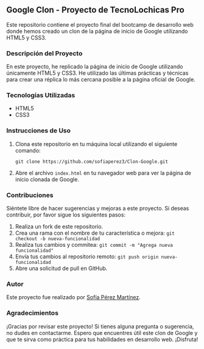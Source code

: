 ## Google Clon - Proyecto de TecnoLochicas Pro

Este repositorio contiene el proyecto final del bootcamp de desarrollo web donde hemos creado un clon de la página de inicio de Google utilizando HTML5 y CSS3.

### Descripción del Proyecto

En este proyecto, he replicado la página de inicio de Google utilizando únicamente HTML5 y CSS3. He utilizado las últimas prácticas y técnicas para crear una réplica lo más cercana posible a la página oficial de Google.

### Tecnologías Utilizadas

- HTML5
- CSS3

### Instrucciones de Uso

1. Clona este repositorio en tu máquina local utilizando el siguiente comando:

   ```
   git clone https://github.com/sofiaperez3/Clon-Google.git
   ```

2. Abre el archivo `index.html` en tu navegador web para ver la página de inicio clonada de Google.

### Contribuciones

Siéntete libre de hacer sugerencias y mejoras a este proyecto. Si deseas contribuir, por favor sigue los siguientes pasos:

1. Realiza un fork de este repositorio.
2. Crea una rama con el nombre de tu característica o mejora: `git checkout -b nueva-funcionalidad`
3. Realiza tus cambios y commitea: `git commit -m "Agrega nueva funcionalidad"`
4. Envía tus cambios al repositorio remoto: `git push origin nueva-funcionalidad`
5. Abre una solicitud de pull en GitHub.

### Autor

Este proyecto fue realizado por [Sofía Pérez Martínez](https://github.com/sofiaperez3).

### Agradecimientos

¡Gracias por revisar este proyecto! Si tienes alguna pregunta o sugerencia, no dudes en contactarme. Espero que encuentres útil este clon de Google y que te sirva como práctica para tus habilidades en desarrollo web. ¡Disfruta!
